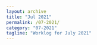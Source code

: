 ```yaml
---
layout: archive
title: "Jul 2021"
permalink: /07-2021/
category: "07-2021"
tagline: "Worklog for July 2021"
---
```

